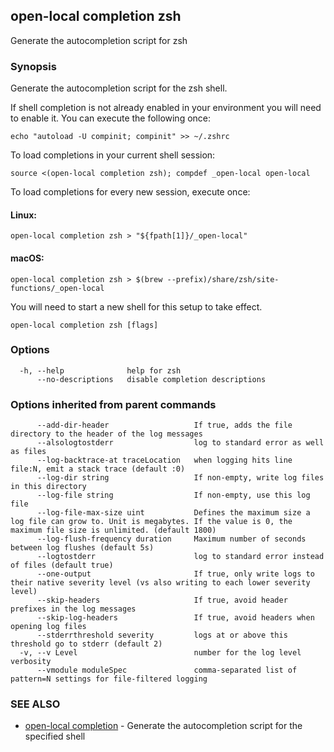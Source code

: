 ## open-local completion zsh

Generate the autocompletion script for zsh

### Synopsis

Generate the autocompletion script for the zsh shell.

If shell completion is not already enabled in your environment you will need
to enable it.  You can execute the following once:

	echo "autoload -U compinit; compinit" >> ~/.zshrc

To load completions in your current shell session:

	source <(open-local completion zsh); compdef _open-local open-local

To load completions for every new session, execute once:

#### Linux:

	open-local completion zsh > "${fpath[1]}/_open-local"

#### macOS:

	open-local completion zsh > $(brew --prefix)/share/zsh/site-functions/_open-local

You will need to start a new shell for this setup to take effect.


```
open-local completion zsh [flags]
```

### Options

```
  -h, --help              help for zsh
      --no-descriptions   disable completion descriptions
```

### Options inherited from parent commands

```
      --add-dir-header                   If true, adds the file directory to the header of the log messages
      --alsologtostderr                  log to standard error as well as files
      --log-backtrace-at traceLocation   when logging hits line file:N, emit a stack trace (default :0)
      --log-dir string                   If non-empty, write log files in this directory
      --log-file string                  If non-empty, use this log file
      --log-file-max-size uint           Defines the maximum size a log file can grow to. Unit is megabytes. If the value is 0, the maximum file size is unlimited. (default 1800)
      --log-flush-frequency duration     Maximum number of seconds between log flushes (default 5s)
      --logtostderr                      log to standard error instead of files (default true)
      --one-output                       If true, only write logs to their native severity level (vs also writing to each lower severity level)
      --skip-headers                     If true, avoid header prefixes in the log messages
      --skip-log-headers                 If true, avoid headers when opening log files
      --stderrthreshold severity         logs at or above this threshold go to stderr (default 2)
  -v, --v Level                          number for the log level verbosity
      --vmodule moduleSpec               comma-separated list of pattern=N settings for file-filtered logging
```

### SEE ALSO

* [open-local completion](./open-local_completion.md)	 - Generate the autocompletion script for the specified shell

